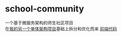 # school-community
一个基于微服务架构的师生社区项目   
在[我的另一个单体架构项目](https://github.com/Logeekbro/community-backend-public)基础上拆分和优化而来
[前端代码](https://github.com/Logeekbro/schoolcommunity-fronted)
